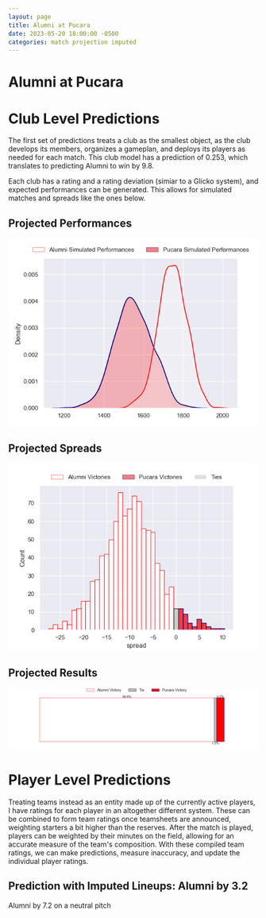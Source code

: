 ```yaml
---  
layout: page  
title: Alumni at Pucara  
date: 2023-05-20 18:00:00 -0500  
categories: match projection imputed  
---
```

# Alumni at Pucara

# Club Level Predictions


The first set of predictions treats a club as the smallest object, as the club develops its members, organizes a gameplan, and deploys its players as needed for each match. This club model has a prediction of 0.253, which translates to predicting Alumni to win by 9.8.

Each club has a rating and a rating deviation (simiar to a Glicko system), and expected performances can be generated. This allows for simulated matches and spreads like the ones below.
## Projected Performances


![Projected Performances](plots/performances_2023-05-20-Pucara-Alumni.png)
## Projected Spreads


![Projected Spreads](plots/spreads_2023-05-20-Pucara-Alumni.png)
## Projected Results


![Projected Results](plots/resultbar_2023-05-20-Pucara-Alumni.png)
# Player Level Predictions


Treating teams instead as an entity made up of the currently active players, I have ratings for each player in an altogether different system. These can be combined to form team ratings once teamsheets are announced, weighting starters a bit higher than the reserves. After the match is played, players can be weighted by their minutes on the field, allowing for an accurate measure of the team's composition. With these compiled team ratings, we can make predictions, measure inaccuracy, and update the individual player ratings.
## Prediction with Imputed Lineups: Alumni by 3.2


Alumni by 7.2 on a neutral pitch

